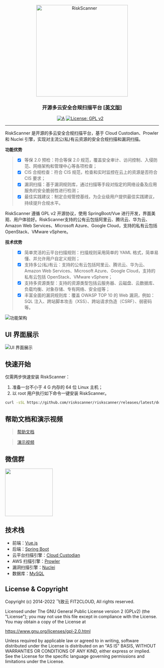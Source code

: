 <p align="center"><a href="https://riskscanner.io"><img src="https://cdn0-download-offline-installer.fit2cloud.com/riskscanner/img/logo-dark.png" alt="RiskScanner" width="300" /></a></p>
<h3 align="center">开源多云安全合规扫描平台 <a href="https://github.com/riskscanner/riskscanner/blob/master/README_EN.md">[英文版]</a></h3>

<p align="center">
   <a href="https://www.codacy.com/gh/riskscanner/riskscanner/dashboardutm_source=github.com&amp;utm_medium=referral&amp;utm_content=riskscanner/riskscanner&amp;utm_campaign=Badge_Grade"><img src="https://app.codacy.com/project/badge/Grade/3331d2c045ae4d0ba1fd8fdd623186e7" alt="A"/></a>
  <a href="https://www.gnu.org/licenses/old-licenses/gpl-2.0"><img src="https://img.shields.io/github/license/riskscanner/riskscanner?color=%231890FF&style=flat-square" alt="License: GPL v2"></a>
  <a href="https://github.com/riskscanner/riskscanner/releases/latest"><img src="https://img.shields.io/github/v/release/riskscanner/riskscanner" alt=""></a>
  <a href="https://github.com/riskscanner/riskscanner"><img src="https://img.shields.io/github/stars/riskscanner/riskscanner?color=%231890FF&style=flat-square" alt=""></a>
  <a href="https://github.com/riskscanner/riskscanner/releases"><img src="https://img.shields.io/github/downloads/riskscanner/riskscanner/total" alt=""></a>
</p>
<hr />

RiskScanner 是开源的多云安全合规扫描平台，基于 Cloud Custodian、Prowler 和 Nuclei 引擎，实现对主流公(私)有云资源的安全合规扫描和漏洞扫描。

**功能优势**

> - [x] 等保 2.0 预检：符合等保 2.0 规范，覆盖安全审计、访问控制、入侵防范、网络架构和管理中心等各项检查；
> - [x] CIS 合规检查：符合 CIS 规范，检查和实时监控在云上的资源是否符合 CIS 要求；
> - [x] 漏洞扫描：基于漏洞规则库，通过扫描等手段对指定的网络设备及应用服务的安全脆弱性进行检测；
> - [x] 最佳实践建议：制定合规管控基线，为企业级用户提供最佳实践建议，持续提升合规水平。

RiskScanner 遵循 GPL v2 开源协议，使用 SpringBoot/Vue 进行开发，界面美观、用户体验好。RiskScanner支持的公有云包括阿里云、腾讯云、华为云、Amazon Web Services、Microsoft Azure、Google Cloud，支持的私有云包括 OpenStack、VMware vSphere。

**技术优势**

> - [x] 简单灵活的云平台扫描规则：扫描规则采用简单的 YAML 格式，简单易懂、并允许用户自定义规则；
> - [x] 支持多公(私)有云：支持的公有云包括阿里云、腾讯云、华为云、Amazon Web Services、Microsoft Azure、Google Cloud，支持的私有云包括 OpenStack、VMware vSphere；
> - [x] 支持多资源类型：支持的资源类型包括云服务器、云磁盘、云数据库、负载均衡、对象存储、专有网络、安全组等；
> - [x] 丰富全面的漏洞规则库：覆盖 OWASP TOP 10 的 Web 漏洞，例如：SQL 注入、跨站脚本攻击（XSS）、跨站请求伪造（CSRF）、弱密码等。

![功能架构](https://cdn0-download-offline-installer.fit2cloud.com/riskscanner/img/functional-architecture.png)

## UI 界面展示

![UI 界面展示](https://cdn0-download-offline-installer.fit2cloud.com/riskscanner/img/dashboard.gif)

## 快速开始

仅需两步快速安装 RiskScanner：

1.  准备一台不小于 4 G 内存的 64 位 Linux 主机；
2.  以 root 用户执行如下命令一键安装 RiskScanner。

```sh
curl -sSL https://github.com/riskscanner/riskscanner/releases/latest/download/quick_start.sh | sh
```

## 帮助文档和演示视频

> [帮助文档](https://docs.riskscanner.io/)

> [演示视频](https://www.bilibili.com/video/BV12p4y1b7Ud)

## 微信群

<img src="https://cdn0-download-offline-installer.fit2cloud.com/riskscanner/img/wechat-group.png" width="156" height="156"/>

## 技术栈

- 前端：[Vue.js](https://vuejs.org/)
- 后端：[Spring Boot](https://www.tutorialspoint.com/spring_boot/spring_boot_introduction.htm)
- 云平台扫描引擎：[Cloud Custodian](https://github.com/cloud-custodian/cloud-custodian)
- AWS 扫描引擎：[Prowler](https://github.com/toniblyx/prowler)
- 漏洞扫描引擎：[Nuclei](https://github.com/projectdiscovery/nuclei)
- 数据库：[MySQL](https://www.mysql.com/)

## License & Copyright

Copyright (c) 2014-2022 飞致云 FIT2CLOUD, All rights reserved.

Licensed under The GNU General Public License version 2 (GPLv2) (the "License"); you may not use this file except in compliance with the License. You may obtain a copy of the License at

https://www.gnu.org/licenses/gpl-2.0.html

Unless required by applicable law or agreed to in writing, software distributed under the License is distributed on an "AS IS" BASIS, WITHOUT WARRANTIES OR CONDITIONS OF ANY KIND, either express or implied. See the License for the specific language governing permissions and limitations under the License.
